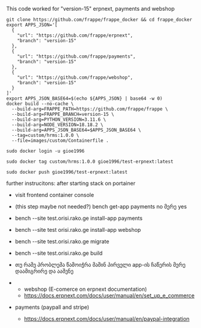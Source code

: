 This code worked for "version-15" erpnext, payments and webshop

```
git clone https://github.com/frappe/frappe_docker && cd frappe_docker
export APPS_JSON='[
  {
    "url": "https://github.com/frappe/erpnext",
    "branch": "version-15"
  },
  {
    "url": "https://github.com/frappe/payments",
    "branch": "version-15"
  },
  {
    "url": "https://github.com/frappe/webshop",
    "branch": "version-15"
  }
]'
export APPS_JSON_BASE64=$(echo ${APPS_JSON} | base64 -w 0)
docker build --no-cache \
  --build-arg=FRAPPE_PATH=https://github.com/frappe/frappe \
  --build-arg=FRAPPE_BRANCH=version-15 \
  --build-arg=PYTHON_VERSION=3.11.6 \
  --build-arg=NODE_VERSION=18.18.2 \
  --build-arg=APPS_JSON_BASE64=$APPS_JSON_BASE64 \
  --tag=custom/hrms:1.0.0 \
  --file=images/custom/Containerfile .
```



```
sudo docker login -u gioe1996
```

```
sudo docker tag custom/hrms:1.0.0 gioe1996/test-erpnext:latest
```
```
sudo docker push gioe1996/test-erpnext:latest
```

further instrucitons: 
after starting stack on portainer

- visit frontend container console
- (this step maybe not needed?) bench get-app payments    no მერე yes
- bench --site test.orisi.rako.ge install-app payments
- bench --site test orisi.rako.ge install-app webshop
- bench --site test.orisi.rako.ge migrate
- bench --site test.orisi.rako.ge build
- თუ რამე პრობლემა წამოიჭრა მაშინ პირველი app-ის ჩაწერის მერე დაამიგრირე და ააშენე

- - webshop (E-comerce on erpnext documentation)
  - https://docs.erpnext.com/docs/user/manual/en/set_up_e_commerce
- payments (paypall and stripe)
  - https://docs.erpnext.com/docs/user/manual/en/paypal-integration


